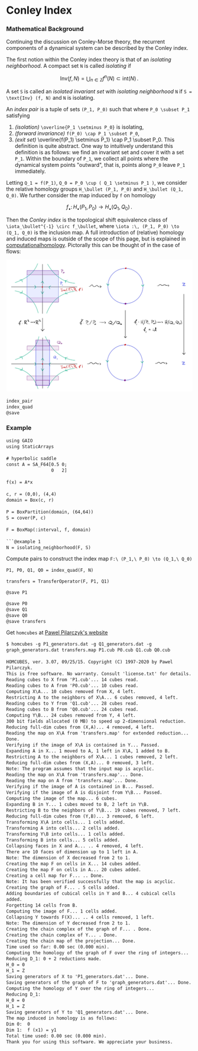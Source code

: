 # Conley Index

### Mathematical Background

Continuing the discussion on Conley-Morse theory, the recurrent components of a dynamical system can be described by the Conley index. 

The first notion within the Conley index theory is that of an _isolating neighborhood_. A compact set ``N`` is called _isolating_ if 
```math
\text{Inv} (f, N) = \bigcup_{n \in \mathbb{Z}} f^n (N) \subset \text{int} (N) \, .
```
A set ``S`` is called an _isolated invariant set_ with _isolating neighborhood_ ``N`` if ``S = \text{Inv} (f, N)`` and ``N`` is isolating. 

An _index pair_ is a tuple of sets ``(P_1, P_0)`` such that where ``P_0 \subset P_1`` satisfying
1. _(isolation)_ ``\overline{P_1 \setminus P_0}`` is isolating,
2. _(forward invariance)_ ``f(P_0) \cap P_1 \subset P_0``,
3. _(exit set)_ \overline{f(P_1) \setminus P_1} \cap P_1 \subset P_0. 
This definition is quite abstract. One way to intuitively understand this definition is as follows: we find an invariant set and cover it with a set ``P_1``. Within the boundary of ``P_1``, we collect all points where the dynamical system points "outward", that is, points along ``P_0`` leave ``P_1`` immediately. 

Letting ``Q_1 = f(P_1)``, ``Q_0 = P_0 \cup ( Q_1 \setminus P_1 )``, we consider the relative homology groups ``H_\bullet (P_1, P_0)`` and ``H_\bullet (Q_1, Q_0)``. We further consider the map induced by ``f`` on homology
```math
f_\bullet :\, H_\bullet (P_1, P_0) \to H_\bullet (Q_1, Q_0) \, . 
```
Then the _Conley index_ is the topological shift equivalence class of ``\iota_\bullet^{-1} \circ f_\bullet``, where ``\iota :\, (P_1, P_0) \to (Q_1, Q_0)`` is the inclusion map. A full introduction of (relative) homology and induced maps is outside of the scope of this page, but is explained in [computationalhomology](@cite). Pictorally this can be thought of in the case of flows:

![intuitive example of the Conley index](../assets/Conley-21.jpg)

```@docs; canonical=false
index_pair
index_quad
@save
```

### Example

```@example 1
using GAIO
using StaticArrays

# hyperbolic saddle
const A = SA_F64[0.5 0;
                 0   2]

f(x) = A*x

c, r = (0,0), (4,4)
domain = Box(c, r)

P = BoxPartition(domain, (64,64))
S = cover(P, c)

F = BoxMap(:interval, f, domain)

```@example 1
N = isolating_neighborhood(F, S)
```

Compute pairs to construct the index map ``F:\ (P_1,\ P_0) \to (Q_1,\ Q_0)``

```@example 1
P1, P0, Q1, Q0 = index_quad(F, N)
```

```@example 1
transfers = TransferOperator(F, P1, Q1)
```

```@example 1
@save P1 
```

```@example 1
@save P0
@save Q1
@save Q0
@save transfers
```

Get `homcubes` at [Pawel Pilarczyk's website](http://www.pawelpilarczyk.com/chomp/software/)

```
$ homcubes -g P1_generators.dat -g Q1_generators.dat -g graph_generators.dat transfers.map P1.cub P0.cub Q1.cub Q0.cub

HOMCUBES, ver. 3.07, 09/25/15. Copyright (C) 1997-2020 by Pawel Pilarczyk.
This is free software. No warranty. Consult 'license.txt' for details.
Reading cubes to X from 'P1.cub'... 14 cubes read.
Reading cubes to A from 'P0.cub'... 10 cubes read.
Computing X\A... 10 cubes removed from X, 4 left.
Restricting A to the neighbors of X\A... 6 cubes removed, 4 left.
Reading cubes to Y from 'Q1.cub'... 28 cubes read.
Reading cubes to B from 'Q0.cub'... 24 cubes read.
Computing Y\B... 24 cubes removed from Y, 4 left.
300 bit fields allocated (0 MB) to speed up 2-dimensional reduction.
Reducing full-dim cubes from (X,A)... 4 removed, 4 left.
Reading the map on X\A from 'transfers.map' for extended reduction... Done.
Verifying if the image of X\A is contained in Y... Passed.
Expanding A in X... 1 moved to A, 1 left in X\A, 1 added to B.
Restricting A to the neighbors of X\A... 1 cubes removed, 2 left.
Reducing full-dim cubes from (X,A)... 0 removed, 3 left.
Note: The program assumes that the input map is acyclic.
Reading the map on X\A from 'transfers.map'... Done.
Reading the map on A from 'transfers.map'... Done.
Verifying if the image of A is contained in B... Passed.
Verifying if the image of A is disjoint from Y\B... Passed.
Computing the image of the map... 6 cubes.
Expanding B in Y... 1 cubes moved to B, 2 left in Y\B.
Restricting B to the neighbors of Y\B... 19 cubes removed, 7 left.
Reducing full-dim cubes from (Y,B)... 3 removed, 6 left.
Transforming X\A into cells... 1 cells added.
Transforming A into cells... 2 cells added.
Transforming Y\B into cells... 1 cells added.
Transforming B into cells... 5 cells added.
Collapsing faces in X and A... .. 4 removed, 4 left.
There are 10 faces of dimension up to 1 left in A.
Note: The dimension of X decreased from 2 to 1.
Creating the map F on cells in X... 14 cubes added.
Creating the map F on cells in A... 20 cubes added.
Creating a cell map for F... .. Done.
Note: It has been verified successfully that the map is acyclic.
Creating the graph of F... . 5 cells added.
Adding boundaries of cubical cells in Y and B... 4 cubical cells added.
Forgetting 14 cells from B.
Computing the image of F... 1 cells added.
Collapsing Y towards F(X)... .. 4 cells removed, 1 left.
Note: The dimension of Y decreased from 2 to 1.
Creating the chain complex of the graph of F... . Done.
Creating the chain complex of Y... . Done.
Creating the chain map of the projection... Done.
Time used so far: 0.00 sec (0.000 min).
Computing the homology of the graph of F over the ring of integers...
Reducing D_1: 0 + 2 reductions made. 
H_0 = 0
H_1 = Z
Saving generators of X to 'P1_generators.dat'... Done.
Saving generators of the graph of F to 'graph_generators.dat'... Done.
Computing the homology of Y over the ring of integers...
Reducing D_1: 
H_0 = 0
H_1 = Z
Saving generators of Y to 'Q1_generators.dat'... Done.
The map induced in homology is as follows:
Dim 0:  0
Dim 1:  f (x1) = y1
Total time used: 0.00 sec (0.000 min).
Thank you for using this software. We appreciate your business.
```
